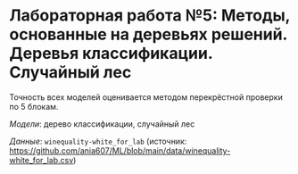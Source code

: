# Лабораторная работа №5: Методы, основанные на деревьях решений. Деревья классификации. Случайный лес

Точность всех моделей оценивается методом перекрёстной проверки по 5 блокам.

_Модели_: дерево классификации, случайный лес

_Данные_: `winequality-white_for_lab` (источник: https://github.com/ania607/ML/blob/main/data/winequality-white_for_lab.csv)
